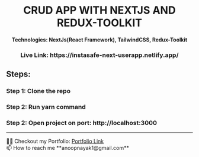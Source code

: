 <h1 align="center">CRUD APP WITH NEXTJS AND REDUX-TOOLKIT</h1>
<h4 align="center">Technologies: NextJs(React Framework), TailwindCSS, Redux-Toolkit</h4>

<h3 align="center">Live Link: https://instasafe-next-userapp.netlify.app/</h4>

<h2>Steps: </h3>
<h3>Step 1: Clone the repo</h2>
<h3>Step 2: Run yarn command</h2>
<h3>Step 2: Open project on port: http://localhost:3000</h2>






<hr />
👨‍💻 Checkout my Portfolio: <a href="https://anoopnayak.vercel.app/">Portfolio Link</a> <br/>
📫 How to reach me **anoopnayak1@gmail.com**
